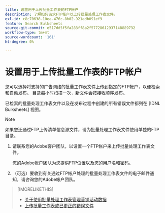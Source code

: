 ```yaml
---
title: 设置用于上传批量工作表的FTP帐户
description: 了解如何请求FTP帐户以上传批量处理工作表文件。
exl-id: c8c70638-10ea-476c-8b02-921adb091ef9
feature: Search Bulksheets
source-git-commit: e517dd5f5fa283ff8a2f57728612937148889732
workflow-type: tm+mt
source-wordcount: '161'
ht-degree: 0%

---
```


# 设置用于上传批量工作表的FTP帐户

您可以选择将支持的广告网络的批量工作表文件上传到指定的FTP帐户，以便检索和自动发布。 目录每小时扫描一次，新文件会按接收顺序发布。

已检索的批量处理工作表文件以及在发布过程中创建的所有错误文件都列在 [!DNL Bulksheets] 视图。

>[!NOTE]
>
>如果您还通过FTP上传清单信息源文件，请为批量处理工作表文件使用单独的FTP目录。

1. 请联系您的Adobe客户团队，以设置一个FTP帐户来上传批量处理工作表文件。

   您的Adobe帐户团队为您提供FTP位置以及您的用户名和密码。

1. （可选）要收到有关通过FTP帐户处理的批量处理工作表文件的电子邮件通知，请咨询您的Adobe帐户团队。

>[!MORELIKETHIS]
>
>* [关于使用批量处理工作表管理营销活动数据](bulksheet-about.md)
>* [上传批量工作表或已更正的错误文件](bulksheet-upload.md)
